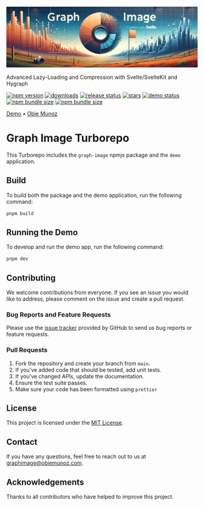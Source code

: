 ![Graph Image](demo/static/graph-image.png)

Advanced Lazy-Loading and Compression with Svelte/SvelteKit and Hygraph

[![npm version](https://img.shields.io/npm/v/graph-image)](https://npmjs.org/package/graph-image)
[![downloads](https://img.shields.io/npm/dt/graph-image)](https://npmjs.org/package/graph-image)
[![release status](https://img.shields.io/github/actions/workflow/status/obiemunoz/graph-image/.github%2Fworkflows%2Frelease.yml?logo=github&label=release)](https://github.com/ObieMunoz/graph-image/actions/workflows/release.yml)
[![stars](https://img.shields.io/github/stars/obiemunoz/graph-image)](https://www.github.com/obiemunoz/graph-image)
[![demo status](https://img.shields.io/website?up_message=operational&down_message=failure&url=https%3A%2F%2Fgraph-image.obiemunoz.com&label=demo)](https://graph-image.obiemunoz.com)
[![npm bundle size](https://img.shields.io/bundlephobia/min/graph-image?color=51c829)](https://npmjs.org/package/graph-image)
[![npm bundle size](https://img.shields.io/bundlephobia/minzip/graph-image?color=51c829)](https://npmjs.org/package/graph-image)

[Demo](https://graph-image.obiemunoz.com) • [Obie Munoz](https://www.obiemunoz.com/)

# Graph Image Turborepo

This Turborepo includes the `graph-image` npmjs package and the `demo` application.

## Build

To build both the package and the demo application, run the following command:
```bash
pnpm build
```

## Running the Demo

To develop and run the demo app, run the following command:

```bash
pnpm dev
```
## Contributing

We welcome contributions from everyone. If you see an issue you would like to address, please comment on the issue and create a pull request.

### Bug Reports and Feature Requests

Please use the [issue tracker](https://github.com/ObieMunoz/graph-image/issues) provided by GitHub to send us bug reports or feature requests. 

### Pull Requests

1. Fork the repository and create your branch from `main`.
2. If you've added code that should be tested, add unit tests.
3. If you've changed APIs, update the documentation.
4. Ensure the test suite passes.
5. Make sure your code has been formatted using `prettier`

## License

This project is licensed under the [MIT License](https://github.com/ObieMunoz/graph-image/blob/main/graph-image/LICENSE.md).

## Contact

If you have any questions, feel free to reach out to us at [graphimage@obiemunoz.com](mailto:graphimage@obiemunoz.com).

## Acknowledgements

Thanks to all contributors who have helped to improve this project.